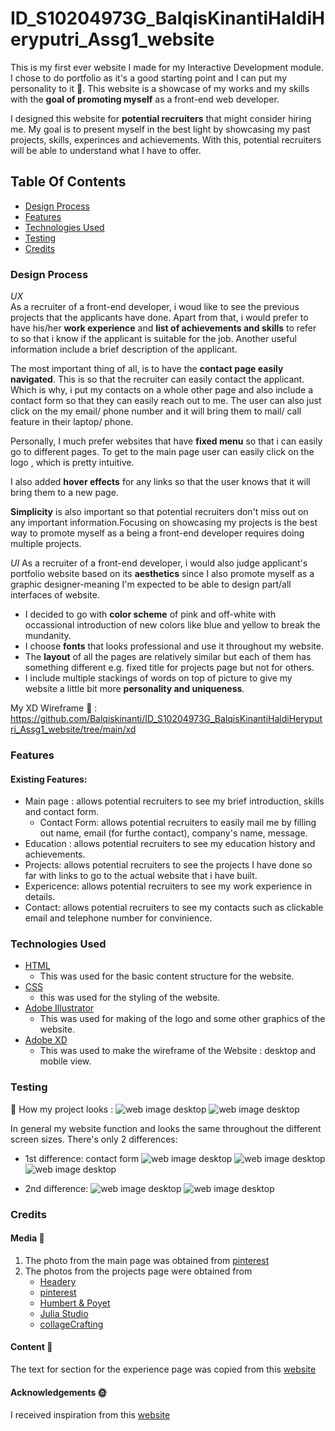 # ID_S10204973G_BalqisKinantiHaldiHeryputri_Assg1_website
This is my first ever website I made for my Interactive Development module. I chose to do portfolio as it's a good 
starting point and I can put my personality to it :clinking_glasses:. This website is a showcase of my works
and my skills with the **goal of promoting myself** as a front-end web developer. 

I designed this website for **potential recruiters** that might consider hiring me. My goal is to present myself 
in the best light by showcasing my past projects, skills, experinces and achievements. With this, potential
recruiters will be able to understand what I have to offer. 

## Table Of Contents
* [Design Process](#design-process)
* [Features](#features)
* [Technologies Used](#technologies-used)
* [Testing](#testing)
* [Credits](#credits)

### Design Process
*UX*  
As a recruiter of a front-end developer, i woud like to see the previous projects that the applicants have done. 
Apart from that, i would prefer to have his/her **work experience** and **list of achievements and skills** to refer to so that i know
if the applicant is suitable for the job. Another useful information include a brief description of the applicant. 

The most important thing of all, is to have the **contact page easily navigated**. This is so that the recruiter 
can easily contact the applicant. Which is why, i put my contacts on a whole other page and also include a contact
form so that they can easily reach out to me. The user can also just click on the my email/ phone number and it will 
bring them to mail/ call feature in their laptop/ phone. 

Personally, I much prefer websites that have **fixed menu** so that i can easily go to different pages. To get to the main 
page user can easily click on the logo , which is pretty intuitive.

I also added **hover effects** for any links so that the user knows that it will bring them to a new page. 

**Simplicity** is also important so that potential recruiters don't miss out on any important information.Focusing on
showcasing my projects is the best way to promote myself as a being a front-end developer requires doing multiple
projects. 

*UI*
As a recruiter of a front-end developer, i would also judge applicant's portfolio website based on its **aesthetics** since I also
promote myself as a graphic designer-meaning I'm expected to be able to design part/all interfaces of website. 

* I decided to go with **color scheme** of pink and off-white with occassional introduction of new colors like blue and yellow to
break the mundanity. 
* I choose **fonts** that looks professional and use it throughout my website. 
* The **layout** of all the pages are relatively similar but each of them has something different e.g. fixed title for projects page 
  but not for others.
* I include multiple stackings of words on top of picture to give my website a little bit more **personality and uniqueness**. 

My XD Wireframe :art: :
https://github.com/Balqiskinanti/ID_S10204973G_BalqisKinantiHaldiHeryputri_Assg1_website/tree/main/xd

### Features
#### Existing Features: 
* Main page : allows potential recruiters to see my brief introduction, skills and contact form.
   * Contact Form: allows potential recruiters to easily mail me by filling out name, email (for furthe contact), company's name, message.
* Education : allows potential recruiters to see my education history and achievements.
* Projects: allows potential recruiters to see the projects I have done so far with links to go to the actual website that i have built.
* Expericence: allows potential recruiters to see my work experience in details.
* Contact: allows potential recruiters to see my contacts such as clickable email and telephone number for convinience. 

### Technologies Used
* [HTML](https://github.com/Balqiskinanti/ID_S10204973G_BalqisKinantiHaldiHeryputri_Assg1_website/tree/main)
  * This was used for the basic content structure for the website.
* [CSS](https://github.com/Balqiskinanti/ID_S10204973G_BalqisKinantiHaldiHeryputri_Assg1_website/tree/main/css)
  * this was used for the styling of the website.
* [Adobe Illustrator](https://github.com/Balqiskinanti/ID_S10204973G_BalqisKinantiHaldiHeryputri_Assg1_website/tree/main/ai)
  * This was used for making of the logo and some other graphics of the website.
* [Adobe XD](https://github.com/Balqiskinanti/ID_S10204973G_BalqisKinantiHaldiHeryputri_Assg1_website/tree/main/xd)
  * This was used to make the wireframe of the Website : desktop and mobile view. 

### Testing
:pushpin: How my project looks :
![web image desktop](https://github.com/Balqiskinanti/ID_S10204973G_BalqisKinantiHaldiHeryputri_Assg1_website/blob/main/pictures/landing-page.PNG)
![web image desktop](https://github.com/Balqiskinanti/ID_S10204973G_BalqisKinantiHaldiHeryputri_Assg1_website/blob/main/pictures/landing-page-medium-mobile.PNG)

In general my website function and looks the same throughout the different screen sizes. There's only 2 differences: 
* 1st difference: contact form
![web image desktop](https://github.com/Balqiskinanti/ID_S10204973G_BalqisKinantiHaldiHeryputri_Assg1_website/blob/main/pictures/contact-web.PNG)
![web image desktop](https://github.com/Balqiskinanti/ID_S10204973G_BalqisKinantiHaldiHeryputri_Assg1_website/blob/main/pictures/contact-mobile.PNG)
![web image desktop](https://github.com/Balqiskinanti/ID_S10204973G_BalqisKinantiHaldiHeryputri_Assg1_website/blob/main/pictures/contact-ipad.PNG)

* 2nd difference: 
![web image desktop](https://github.com/Balqiskinanti/ID_S10204973G_BalqisKinantiHaldiHeryputri_Assg1_website/blob/main/pictures/contact-page-web.PNG)
![web image desktop](https://github.com/Balqiskinanti/ID_S10204973G_BalqisKinantiHaldiHeryputri_Assg1_website/blob/main/pictures/contact-page-mobile.PNG)
### Credits
#### Media :link: 
1. The photo from the main page was obtained from [pinterest](https://www.pinterest.com/)
2. The photos from the projects page were obtained from 
   * [Headery](https://headery.com/pages/our-story/) 
   * [pinterest](https://www.pinterest.com/)
   * [Humbert & Poyet](http://humbertpoyet.ouiwill.com/)
   * [Julia Studio](https://julia.studio/project/publics-posters/)
   * [collageCrafting](https://collagecrafting.com/fr)
#### Content :link: 
The text for section for the experience page was copied from this [website](https://resumelab.com/resume-examples/front-end-developer)
#### Acknowledgements :sun_with_face:
I received inspiration from this [website](https://www.sophie-dkf.com/)

